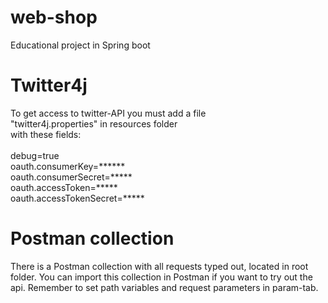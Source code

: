 # web-shop

Educational project in Spring boot

# Twitter4j

To get access to twitter-API you must add a file <br />
"twitter4j.properties" in resources folder <br />
with these fields:<br /><br />
debug=true<br />
oauth.consumerKey=****** <br />
oauth.consumerSecret=***** <br />
oauth.accessToken=***** <br />
oauth.accessTokenSecret=***** <br />

# Postman collection

There is a Postman collection with all requests typed out, located in root folder. You can import this collection in
Postman if you want to try out the api. Remember to set path variables and request parameters in param-tab.